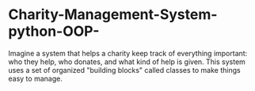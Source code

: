 # Charity-Management-System-python-OOP-
Imagine a system that helps a charity keep track of everything important: who they help, who donates, and what kind of help is given. This system uses a set of organized "building blocks" called classes to make things easy to manage.
